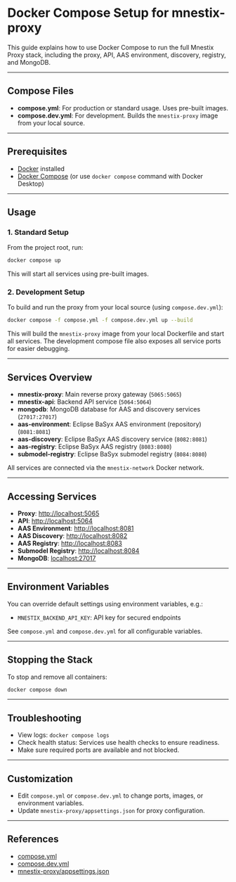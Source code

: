 # Docker Compose Setup for mnestix-proxy

This guide explains how to use Docker Compose to run the full Mnestix Proxy stack, including the proxy, API, AAS environment, discovery, registry, and MongoDB.

---

## Compose Files

- **compose.yml**: For production or standard usage. Uses pre-built images.
- **compose.dev.yml**: For development. Builds the `mnestix-proxy` image from your local source.

---

## Prerequisites

- [Docker](https://docs.docker.com/get-docker/) installed
- [Docker Compose](https://docs.docker.com/compose/install/) (or use `docker compose` command with Docker Desktop)

---

## Usage

### 1. Standard Setup

From the project root, run:

```sh
docker compose up
```

This will start all services using pre-built images.

### 2. Development Setup

To build and run the proxy from your local source (using `compose.dev.yml`):

```sh
docker compose -f compose.yml -f compose.dev.yml up --build
```

This will build the `mnestix-proxy` image from your local Dockerfile and start all services. The development compose file also exposes all service ports for easier debugging.

---

## Services Overview

- **mnestix-proxy**: Main reverse proxy gateway (`5065:5065`)
- **mnestix-api**: Backend API service (`5064:5064`)
- **mongodb**: MongoDB database for AAS and discovery services (`27017:27017`)
- **aas-environment**: Eclipse BaSyx AAS environment (repository) (`8081:8081`)
- **aas-discovery**: Eclipse BaSyx AAS discovery service (`8082:8081`)
- **aas-registry**: Eclipse BaSyx AAS registry (`8083:8080`)
- **submodel-registry**: Eclipse BaSyx submodel registry (`8084:8080`)

All services are connected via the `mnestix-network` Docker network.

---

## Accessing Services

- **Proxy**: [http://localhost:5065](http://localhost:5065)
- **API**: [http://localhost:5064](http://localhost:5064)
- **AAS Environment**: [http://localhost:8081](http://localhost:8081)
- **AAS Discovery**: [http://localhost:8082](http://localhost:8082)
- **AAS Registry**: [http://localhost:8083](http://localhost:8083)
- **Submodel Registry**: [http://localhost:8084](http://localhost:8084)
- **MongoDB**: [localhost:27017](http://localhost:27017)

---

## Environment Variables

You can override default settings using environment variables, e.g.:
- `MNESTIX_BACKEND_API_KEY`: API key for secured endpoints

See `compose.yml` and `compose.dev.yml` for all configurable variables.

---

## Stopping the Stack

To stop and remove all containers:

```sh
docker compose down
```

---

## Troubleshooting

- View logs: `docker compose logs`
- Check health status: Services use health checks to ensure readiness.
- Make sure required ports are available and not blocked.

---

## Customization

- Edit `compose.yml` or `compose.dev.yml` to change ports, images, or environment variables.
- Update `mnestix-proxy/appsettings.json` for proxy configuration.

---

## References

- [compose.yml](../compose.yml)
- [compose.dev.yml](../compose.dev.yml)
- [mnestix-proxy/appsettings.json](../mnestix-proxy/appsettings.json)